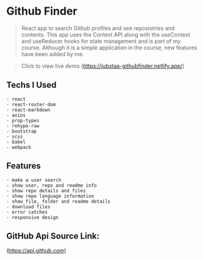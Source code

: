 # Github Finder

> React app to search Github profiles and see reposiotries and contents. This app uses the Context API along with the useContext and useReducer hooks for state management and is part of my course. Although it is a simple application in the course, new features have been added by me.


> Click to view live demo
> (https://jubstaa-githubfinder.netlify.app/)

## Techs I Used

    - react
    - react-router-dom
    - react-markdown
    - axios
    - prop-types
    - rehype-raw
    - bootstrap
    - scss
    - babel
    - webpack

## Features

    - make a user search
    - show user, repo and readme info
    - show repo details and files
    - show repo language information
    - show file, folder and readme details
    - download files
    - error catches
    - responsive design

## GitHub Api Source Link:

(https://api.github.com)
